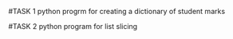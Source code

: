 #TASK 1
     python progrm for creating a dictionary of student marks



#TASK 2
      python program for list slicing
